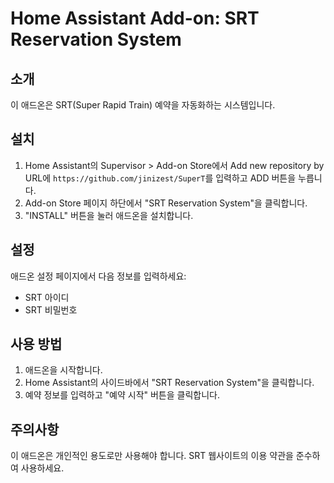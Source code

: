 # Home Assistant Add-on: SRT Reservation System

## 소개

이 애드온은 SRT(Super Rapid Train) 예약을 자동화하는 시스템입니다.

## 설치

1. Home Assistant의 Supervisor > Add-on Store에서 Add new repository by URL에 `https://github.com/jinizest/SuperT`를 입력하고 ADD 버튼을 누릅니다.
2. Add-on Store 페이지 하단에서 "SRT Reservation System"을 클릭합니다.
3. "INSTALL" 버튼을 눌러 애드온을 설치합니다.

## 설정

애드온 설정 페이지에서 다음 정보를 입력하세요:

- SRT 아이디
- SRT 비밀번호

## 사용 방법

1. 애드온을 시작합니다.
2. Home Assistant의 사이드바에서 "SRT Reservation System"을 클릭합니다.
3. 예약 정보를 입력하고 "예약 시작" 버튼을 클릭합니다.

## 주의사항

이 애드온은 개인적인 용도로만 사용해야 합니다. SRT 웹사이트의 이용 약관을 준수하여 사용하세요.